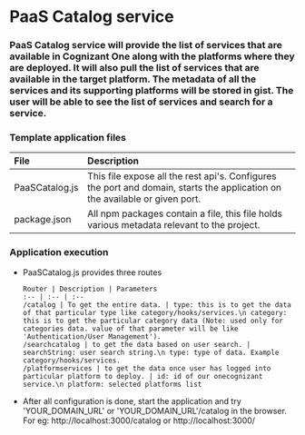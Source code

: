 # PaaS Catalog service

### PaaS Catalog service will provide the list of services that are available in Cognizant One along with the platforms where they are deployed. It will also pull the list of services that are available in the target platform. The metadata of all the services and its supporting platforms will be stored in gist. The user will be able to see the list of services and search for a service.

### Template application files

File | Description
:-- | :-- 
PaaSCatalog.js | This file expose all the rest api's. Configures the port and domain, starts the application on the available or given port.
package.json | All npm packages contain a file, this file holds various metadata relevant to the project.

### Application execution

- PaaSCatalog.js provides three routes

      Router | Description | Parameters
      :-- | :-- | :-- 
      /catalog | To get the entire data. | type: this is to get the data of that particular type like category/hooks/services.\n category: this is to get the particular category data (Note: used only for categories data. value of that parameter will be like 'Authentication/User Management').
      /searchcatalog | to get the data based on user search. | searchString: user search string.\n type: type of data. Example category/hooks/services.
      /platformservices | to get the data once user has logged into particular platform to deploy. | id: id of our onecognizant service.\n platform: selected platforms list

- After all configuration is done, start the application and try 'YOUR_DOMAIN_URL' or 'YOUR_DOMAIN_URL'/catalog in the browser. For eg: http://localhost:3000/catalog or http://localhost:3000/
